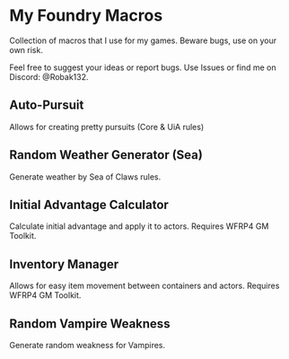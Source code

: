 # My Foundry Macros

Collection of macros that I use for my games. Beware bugs, use on your own risk.  

Feel free to suggest your ideas or report bugs. Use Issues or find me on Discord: @Robak132.

## Auto-Pursuit
Allows for creating pretty pursuits (Core & UiA rules)

## Random Weather Generator (Sea)
Generate weather by Sea of Claws rules.

## Initial Advantage Calculator
Calculate initial advantage and apply it to actors. Requires WFRP4 GM Toolkit.

## Inventory Manager
Allows for easy item movement between containers and actors. Requires WFRP4 GM Toolkit.

## Random Vampire Weakness
Generate random weakness for Vampires.
